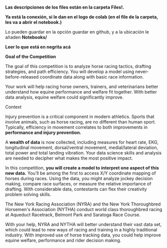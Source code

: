 **Las descripciones de los files están en la carpeta Files!.**

**Ya está la conexión, si le dan en el logo de colab (en el file de la carpeta, les va a abrir el notebook.)**

Lo pueden guardar en la opción guardar en github, y a la ubicación le añaden **Notebooks/**

**Leer lo que está en negrita acá**

**Goal of the Competition**

The goal of this competition is to analyze horse racing tactics, drafting strategies, and path efficiency. You will develop a model using never-before-released coordinate data along with basic race information.

Your work will help racing horse owners, trainers, and veterinarians better understand how equine performance and welfare fit together. With better data analysis, equine welfare could significantly improve.

Context

Injury prevention is a critical component in modern athletics. Sports that involve animals, such as horse racing, are no different than human sport. Typically, efficiency in movement correlates to both improvements in **performance and injury prevention.**

A **wealth of data** is now collected, including measures for heart rate, EKG, longitudinal movement, dorsal/ventral movement, medial/lateral deviation, total power and total landing vibration. Your data science skills and analysis are needed to decipher what makes the most positive impact.

In this competition, **you will create a model to interpret one aspect of this new data.** You’ll be among the first to access X/Y coordinate mapping of horses during races. Using the data, you might analyze jockey decision making, compare race surfaces, or measure the relative importance of drafting. With considerable data, contestants can flex their creativity problem solving skills.

The New York Racing Association (NYRA) and the New York Thoroughbred Horsemen's Association (NYTHA) conduct world class thoroughbred racing at Aqueduct Racetrack, Belmont Park and Saratoga Race Course.

With your help, NYRA and NYTHA will better understand their vast data set, which could lead to new ways of racing and training in a highly traditional industry. With improved use of horse tracking data, you could help improve equine welfare, performance and rider decision making.

